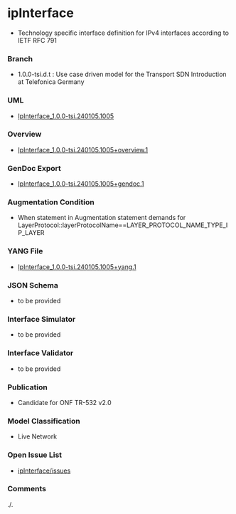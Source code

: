 # ipInterface
- Technology specific interface definition for IPv4 interfaces according to IETF RFC 791

### Branch
- 1.0.0-tsi.d.t : Use case driven model for the Transport SDN Introduction at Telefonica Germany

### UML
- [IpInterface_1.0.0-tsi.240105.1005](./IpInterface_1.0.0-tsi.240105.1005.zip)

### Overview 
- [IpInterface_1.0.0-tsi.240105.1005+overview.1](./IpInterface_1.0.0-tsi.240105.1005+overview.1.png)

### GenDoc Export
- [IpInterface_1.0.0-tsi.240105.1005+gendoc.1](./IpInterface_1.0.0-tsi.240105.1005+gendoc.1.docx)

### Augmentation Condition
- When statement in Augmentation statement demands for LayerProtocol::layerProtocolName==LAYER_PROTOCOL_NAME_TYPE_IP_LAYER

### YANG File
- [IpInterface_1.0.0-tsi.240105.1005+yang.1](./IpInterface_1.0.0-tsi.240105.1005+yang.1.zip)

### JSON Schema
- to be provided

### Interface Simulator
- to be provided

### Interface Validator
- to be provided

### Publication
- Candidate for ONF TR-532 v2.0 

### Model Classification
- Live Network

### Open Issue List
- [ipInterface/issues](../../issues)

### Comments
./.

